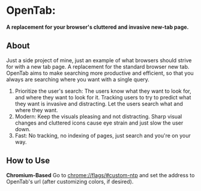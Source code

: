 # OpenTab:
**A replacement for your browser's cluttered and invasive new-tab page.**

## About
Just a side project of mine, just an example of what browsers should strive for with a new tab page. A replacement for the standard browser new tab. OpenTab aims to make searching more productive and efficient, so that you always are searching where you want with a single query.

1. Prioritize the user's search: The users know what they want to look for, and where they want to look for it. Tracking users to try to predict what they want is invasive and distracting. Let the users search what and where they want.
2. Modern: Keep the visuals pleasing and not distracting. Sharp visual changes and cluttered icons cause eye strain and just slow the user down.
3. Fast: No tracking, no indexing of pages, just search and you're on your way.

## How to Use
**Chromium-Based** Go to <a href="chrome://flags/#custom-ntp">chrome://flags/#custom-ntp</a> and set the address to OpenTab's url (after customizing colors, if desired).
